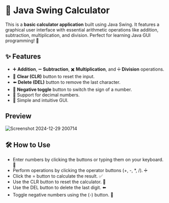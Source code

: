 # 🧮 Java Swing Calculator

This is a **basic calculator application** built using Java Swing. It features a graphical user interface with essential arithmetic operations like addition, subtraction, multiplication, and division. Perfect for learning Java GUI programming! 🚀

## ✨ Features

- ➕ **Addition**, ➖ **Subtraction**, ✖️ **Multiplication**, and ➗ **Division** operations.
- 🧹 **Clear (CLR)** button to reset the input.
- ⬅️ **Delete (DEL)** button to remove the last character.
- 🔀 **Negative toggle** button to switch the sign of a number.
- 🧮 Support for decimal numbers.
- 🎨 Simple and intuitive GUI.

## Preview

![Screenshot 2024-12-29 200714](https://github.com/user-attachments/assets/8103d036-437a-4d6b-a731-8916fe61cbc7)

## 🛠️ How to Use
- Enter numbers by clicking the buttons or typing them on your keyboard. 🔢
- Perform operations by clicking the operator buttons (+, -, *, /). ➗
- Click the = button to calculate the result. ✅
- Use the CLR button to reset the calculator. 🔄
- Use the DEL button to delete the last digit. ⬅️
- Toggle negative numbers using the (-) button. 🔀
